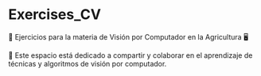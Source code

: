 # Exercises_CV

🌾 Ejercicios para la materia de Visión por Computador en la Agricultura 🖥️

🌱 Este espacio está dedicado a compartir y colaborar en el aprendizaje de técnicas y algoritmos de visión por computador. 
